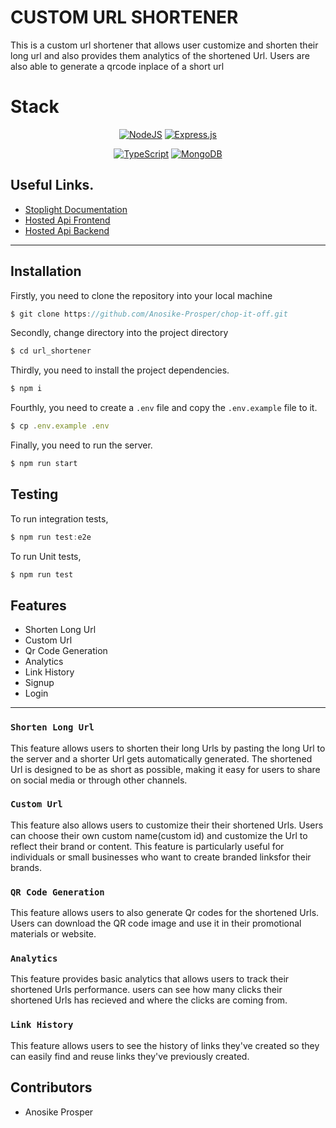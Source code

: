 # CUSTOM URL SHORTENER

This is a custom url shortener that allows user customize and shorten their long url and also provides them analytics of the shortened Url. Users are also able to generate a qrcode inplace of a short url

# Stack
<div align="center">

<a href="">![NodeJS](https://img.shields.io/badge/node.js-6DA55F?style=for-the-badge&logo=node.js&logoColor=white)</a>
[![Express.js](https://img.shields.io/badge/express.js-%23404d59.svg?style=for-the-badge)](https://expressjs.com/)

<a href="">![TypeScript](https://img.shields.io/badge/typescript-%23007ACC.svg?style=for-the-badge&logo=typescript&logoColor=white)</a>
<a href="">	![MongoDB](https://img.shields.io/badge/MongoDB-%234ea94b.svg?style=for-the-badge&logo=mongodb&logoColor=white)</a>

</div>



## Useful Links.

- [Stoplight Documentation](https://silk-k.stoplight.io/docs/url-shortner)
- [Hosted Api Frontend](https://frontsilk.onrender.com/)
- [Hosted Api Backend](https://silkvall.onrender.com)

---

## Installation
Firstly, you need to clone the repository into your local machine
```javascript
$ git clone https://github.com/Anosike-Prosper/chop-it-off.git
```

Secondly, change directory into the project directory
```javascript
$ cd url_shortener
```

Thirdly, you need to install the project dependencies.
```javascript
$ npm i
```

Fourthly, you need to create a `.env` file and copy the `.env.example` file to it.
```javascript
$ cp .env.example .env
```

Finally, you need to run the server.
```java
$ npm run start
```

## Testing
To run integration tests,
```javascript
$ npm run test:e2e
```
To run Unit tests,
```javascript
$ npm run test
```

## Features
- Shorten Long Url
- Custom Url
- Qr Code Generation
- Analytics
- Link History
- Signup
- Login

---
### ``` Shorten Long Url ```
 This feature allows users to shorten their long Urls by pasting the long Url to the server and a shorter Url gets automatically generated. The shortened Url is designed to be as short as possible, making it easy for users to share on social media or through other channels.

### ``` Custom Url ``` 

 This feature also allows users to customize their their shortened Urls. Users can choose their own custom name(custom id) and customize the Url to reflect their brand or content. This feature is particularly useful for individuals or small businesses who want to create branded linksfor their brands.

### ``` QR Code Generation ``` 
 This feature allows users to also generate Qr codes for the shortened Urls. Users can download the QR code image and use it in their promotional materials or website.

### ``` Analytics ```
 This feature provides basic analytics that allows users to track their shortened Urls performance. users can see how many clicks their shortened Urls has recieved and where the clicks are coming from.

### ``` Link History ```
 This feature allows users to see the history of links they've created so they can easily find and reuse links they've previously created. 

## Contributors
- Anosike Prosper 
